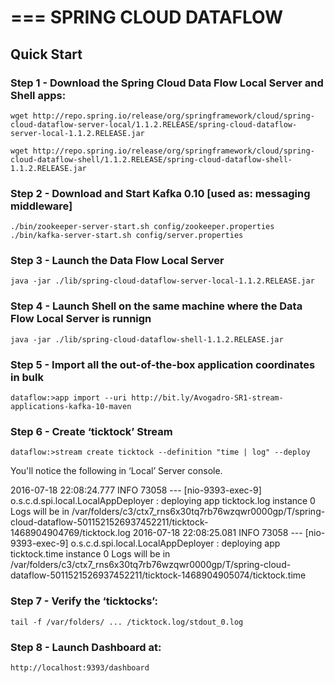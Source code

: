 # ===  SPRING CLOUD DATAFLOW

## Quick Start

### Step 1 - Download the Spring Cloud Data Flow Local Server and Shell apps:


	wget http://repo.spring.io/release/org/springframework/cloud/spring-cloud-dataflow-server-local/1.1.2.RELEASE/spring-cloud-dataflow-server-local-1.1.2.RELEASE.jar

	wget http://repo.spring.io/release/org/springframework/cloud/spring-cloud-dataflow-shell/1.1.2.RELEASE/spring-cloud-dataflow-shell-1.1.2.RELEASE.jar

### Step 2 - Download and Start Kafka 0.10 [used as: messaging middleware]
	./bin/zookeeper-server-start.sh config/zookeeper.properties
	./bin/kafka-server-start.sh config/server.properties

### Step 3 - Launch the Data Flow Local Server 
	java -jar ./lib/spring-cloud-dataflow-server-local-1.1.2.RELEASE.jar

### Step 4 - Launch Shell on the same machine where the Data Flow Local Server is runnign
	java -jar ./lib/spring-cloud-dataflow-shell-1.1.2.RELEASE.jar

### Step 5 - Import all the out-of-the-box application coordinates in bulk
	dataflow:>app import --uri http://bit.ly/Avogadro-SR1-stream-applications-kafka-10-maven

### Step 6 - Create ‘ticktock’ Stream
	dataflow:>stream create ticktock --definition "time | log" --deploy

You'll notice the following in ‘Local’ Server console.


2016-07-18 22:08:24.777  INFO 73058 --- [nio-9393-exec-9] o.s.c.d.spi.local.LocalAppDeployer       : deploying app ticktock.log instance 0
   Logs will be in /var/folders/c3/ctx7_rns6x30tq7rb76wzqwr0000gp/T/spring-cloud-dataflow-5011521526937452211/ticktock-1468904904769/ticktock.log
2016-07-18 22:08:25.081  INFO 73058 --- [nio-9393-exec-9] o.s.c.d.spi.local.LocalAppDeployer       : deploying app ticktock.time instance 0
   Logs will be in /var/folders/c3/ctx7_rns6x30tq7rb76wzqwr0000gp/T/spring-cloud-dataflow-5011521526937452211/ticktock-1468904905074/ticktock.time

### Step 7 - Verify the ‘ticktocks’: 
	tail -f /var/folders/ ... /ticktock.log/stdout_0.log

### Step 8 - Launch Dashboard at: 
	http://localhost:9393/dashboard